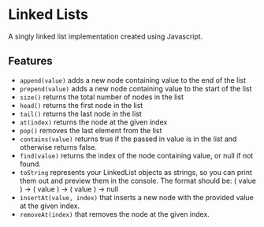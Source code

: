 # Linked Lists
A singly linked list implementation created using Javascript.

## Features
* `append(value)` adds a new node containing value to the end of the list
* `prepend(value)` adds a new node containing value to the start of the list
* `size()` returns the total number of nodes in the list
* `head()` returns the first node in the list
* `tail()` returns the last node in the list
* `at(index)` returns the node at the given index
* `pop()` removes the last element from the list
* `contains(value)` returns true if the passed in value is in the list and otherwise returns false.
* `find(value)` returns the index of the node containing value, or null if not found.
* `toString` represents your LinkedList objects as strings, so you can print them out and preview them in the console. The format should be: ( value ) -> ( value ) -> ( value ) -> null
* `insertAt(value, index)` that inserts a new node with the provided value at the given index.
* `removeAt(index)` that removes the node at the given index.